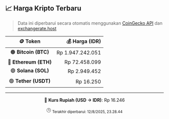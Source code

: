 

<!-- HARGA_KRIPTO -->
## 📈 Harga Kripto Terbaru

> Data ini diperbarui secara otomatis menggunakan [CoinGecko API](https://www.coingecko.com/) dan [exchangerate.host](https://exchangerate.host/)

<div align="center">

| 🪙 Token | 💰 Harga (IDR) |
|:------:|---------------:|
| 🟠 **Bitcoin (BTC)**   | Rp 1.947.242.051 |
| 🔵 **Ethereum (ETH)**  | Rp 72.458.099 |
| 🟣 **Solana (SOL)**    | Rp 2.949.452 |
| 🟢 **Tether (USDT)**   | Rp 16.250 |

---

💱 **Kurs Rupiah (USD → IDR)**: Rp 16.246

🕒 <sub>Terakhir diperbarui: 12/8/2025, 23.28.44</sub>

</div>
<!-- /HARGA_KRIPTO -->